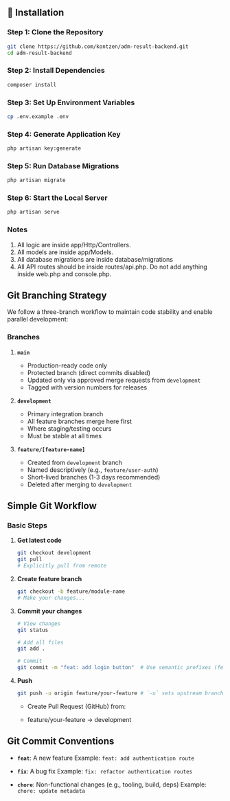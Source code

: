 ## 🚀 Installation

### Step 1: Clone the Repository

```bash
git clone https://github.com/kontzen/adm-result-backend.git
cd adm-result-backend
```

### Step 2: Install Dependencies

```bash
composer install
```

### Step 3: Set Up Environment Variables

```bash
cp .env.example .env
```

### Step 4: Generate Application Key

```bash
php artisan key:generate
```

### Step 5: Run Database Migrations

```bash
php artisan migrate
```

### Step 6: Start the Local Server

```bash
php artisan serve
```

### Notes

1. All logic are inside app/Http/Controllers.
2. All models are inside app/Models.
3. All database migrations are inside database/migrations
4. All API routes should be inside routes/api.php. Do not add anything inside web.php and console.php.

## Git Branching Strategy

We follow a three-branch workflow to maintain code stability and enable parallel development:

### Branches

1. **`main`**

    - Production-ready code only
    - Protected branch (direct commits disabled)
    - Updated only via approved merge requests from `development`
    - Tagged with version numbers for releases

2. **`development`**

    - Primary integration branch
    - All feature branches merge here first
    - Where staging/testing occurs
    - Must be stable at all times

3. **`feature/[feature-name]`**
    - Created from `development` branch
    - Named descriptively (e.g., `feature/user-auth`)
    - Short-lived branches (1-3 days recommended)
    - Deleted after merging to `development`

## Simple Git Workflow

### Basic Steps

1.  **Get latest code**

    ```bash
    git checkout development
    git pull
    # Explicitly pull from remote
    ```

2.  **Create feature branch**

    ```bash
    git checkout -b feature/module-name
    # Make your changes...
    ```

3.  **Commit your changes**

    ```bash
    # View changes
    git status

    # Add all files
    git add .

    # Commit
    git commit -m "feat: add login button"  # Use semantic prefixes (feat/fix/chore)
    ```

4.  **Push**

    ```bash
    git push -u origin feature/your-feature # `-u` sets upstream branch
    ```

    -   Create Pull Request (GitHub) from:

    -   feature/your-feature → development

## Git Commit Conventions

-   **`feat`**: A new feature
    Example: `feat: add authentication route`

-   **`fix`**: A bug fix
    Example: `fix: refactor authentication routes`

-   **`chore`**: Non-functional changes (e.g., tooling, build, deps)
    Example: `chore: update metadata`
